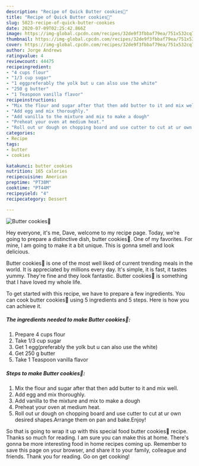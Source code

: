 ```yaml
---
description: "Recipe of Quick Butter cookies🍘"
title: "Recipe of Quick Butter cookies🍘"
slug: 5023-recipe-of-quick-butter-cookies
date: 2020-07-09T02:25:42.866Z
image: https://img-global.cpcdn.com/recipes/32de9f3fbbaf79ea/751x532cq70/butter-cookies🍘-recipe-main-photo.jpg
thumbnail: https://img-global.cpcdn.com/recipes/32de9f3fbbaf79ea/751x532cq70/butter-cookies🍘-recipe-main-photo.jpg
cover: https://img-global.cpcdn.com/recipes/32de9f3fbbaf79ea/751x532cq70/butter-cookies🍘-recipe-main-photo.jpg
author: Jorge Andrews
ratingvalue: 4
reviewcount: 44475
recipeingredient:
- "4 cups flour"
- "1/3 cup sugar"
- "1 eggpreferably the yolk but u can also use the white"
- "250 g butter"
- "1 Teaspoon vanilla flavor"
recipeinstructions:
- "Mix the flour and sugar after that then add butter to it and mix well."
- "Add egg and mix thoroughly."
- "Add vanilla to the mixture and mix to make a dough"
- "Preheat your oven at medium heat."
- "Roll out ur dough on chopping board and use cutter to cut at ur own desired shapes.Arrange them on pan and bake.Enjoy!"
categories:
- Recipe
tags:
- butter
- cookies

katakunci: butter cookies 
nutrition: 165 calories
recipecuisine: American
preptime: "PT38M"
cooktime: "PT44M"
recipeyield: "4"
recipecategory: Dessert

---
```



![Butter cookies🍘](https://img-global.cpcdn.com/recipes/32de9f3fbbaf79ea/751x532cq70/butter-cookies🍘-recipe-main-photo.jpg)

Hey everyone, it's me, Dave, welcome to my recipe page. Today, we're going to prepare a distinctive dish, butter cookies🍘. One of my favorites. For mine, I am going to make it a bit unique. This is gonna smell and look delicious.



Butter cookies🍘 is one of the most well liked of current trending meals in the world. It is appreciated by millions every day. It's simple, it is fast, it tastes yummy. They're fine and they look fantastic. Butter cookies🍘 is something that I have loved my whole life.


To get started with this recipe, we have to prepare a few ingredients. You can cook butter cookies🍘 using 5 ingredients and 5 steps. Here is how you can achieve it.

<!--inarticleads1-->

##### The ingredients needed to make Butter cookies🍘:

1. Prepare 4 cups flour
1. Take 1/3 cup sugar
1. Get 1 egg(preferably the yolk but u can also use the white)
1. Get 250 g butter
1. Take 1 Teaspoon vanilla flavor




<!--inarticleads2-->

##### Steps to make Butter cookies🍘:

1. Mix the flour and sugar after that then add butter to it and mix well.
1. Add egg and mix thoroughly.
1. Add vanilla to the mixture and mix to make a dough
1. Preheat your oven at medium heat.
1. Roll out ur dough on chopping board and use cutter to cut at ur own desired shapes.Arrange them on pan and bake.Enjoy!




So that is going to wrap it up with this special food butter cookies🍘 recipe. Thanks so much for reading. I am sure you can make this at home. There's gonna be more interesting food in home recipes coming up. Remember to save this page on your browser, and share it to your family, colleague and friends. Thank you for reading. Go on get cooking!
